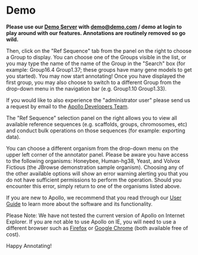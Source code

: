 # Demo

<b>Please use our [Demo Server](http://demo.genomearchitect.io/Apollo2/) with demo@demo.com / demo at login to play around with our features.  Annotations are routinely removed so go wild.</b>

Then, click on the "Ref Sequence" tab from the panel on the right to choose a Group to display. You can choose one of the Groups visible in the list, or you may type the name of the name of the Group in the "Search" box (for example: Group16.4 Group1.37; these groups have many gene models to get you started). You may now start annotating! Once you have displayed the first group, you may also choose to switch to a different Group from the drop-down menu in the navigation bar (e.g. Group1.10 Group1.33).

If you would like to also experience the "administrator user" please send us a request by email to the [Apollo Developers Team](mailto:apollo-dev@lists.lbl.gov).


The "Ref Sequence" selection panel on the right allows you to view all available reference sequences (e.g. scaffolds, groups, chromosomes, etc) and conduct bulk operations on those sequences (for example: exporting data).

You can choose a different organism from the drop-down menu on the upper left corner of the annotator panel. Please be aware you have access to the following organisms: Honeybee, Human-hg38, Yeast, and Volvox Fictious (the JBrowse demonstration sample organism). Choosing any of the other available options will show an error warning alerting you that you do not have sufficient permissions to perform the operation. Should you encounter this error, simply return to one of the organisms listed above.

If you are new to Apollo, we recommend that you read through our [User Guide](UsersGuide.md) to learn more about the software and its functionality.

Please Note: We have not tested the current version of Apollo on Internet Explorer. If you are not able to use Apollo on IE, you will need to use a different browser such as [Firefox](http://www.mozilla.org/en-US/firefox/new) or [Google Chrome](https://www.google.com/chrome) (both available free of cost).

Happy Annotating!
